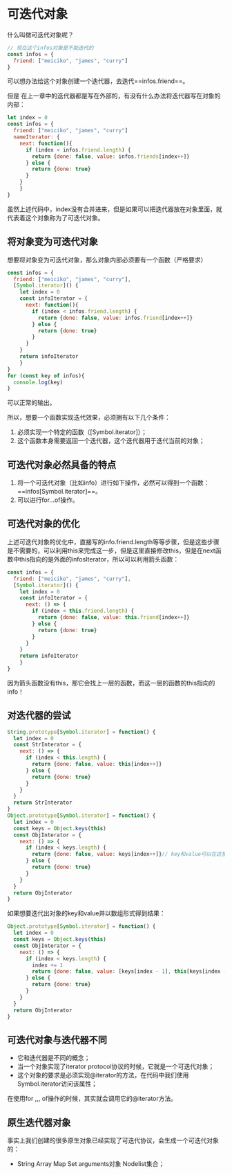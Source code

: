 # 可迭代对象

什么叫做可迭代对象呢？

```js
// 现在这个infos对象是不能迭代的
const infos = {
  friend: ["meiciko", "james", "curry"]
}
```

可以想办法给这个对象创建一个迭代器，去迭代==infos.friend==。

但是 在上一章中的迭代器都是写在外部的，有没有什么办法将迭代器写在对象的内部：

```js
let index = 0
const infos = {
  friend: ["meiciko", "james", "curry"]
  nameIterator: {
    next: function(){
      if (index < infos.friend.length) {
        return {done: false, value: infos.friends[index++]}
      } else {
        return {done: true}
      }
  	}
	}
}
```

虽然上述代码中，index没有合并进来，但是如果可以把迭代器放在对象里面，就代表着这个对象称为了可迭代对象。



## 将对象变为可迭代对象

想要将对象变为可迭代对象，那么对象内部必须要有一个函数（严格要求）

```js
const infos = {
  friend: ["meiciko", "james", "curry"],
  [Symbol.iterator]() {
    let index = 0
    const infoIterator = {
      next: function(){
        if (index < infos.friend.length) {
          return {done: false, value: infos.friend[index++]}
        } else {
          return {done: true}
        }
      }
    }
    return infoIterator
	}
}
for (const key of infos){
  console.log(key)
}
```

可以正常的输出。

所以，想要一个函数实现迭代效果，必须拥有以下几个条件：

1. 必须实现一个特定的函数（[Symbol.iterator]）；
2. 这个函数本身需要返回一个迭代器，这个迭代器用于迭代当前的对象；





## 可迭代对象必然具备的特点

1. 将一个可迭代对象（比如info）进行如下操作，必然可以得到一个函数：==infos[Symbol.iterator]==。
2. 可以进行for...of操作。





## 可迭代对象的优化

上述可迭代对象的优化中，直接写的info.friend.length等等步骤，但是这些步骤是不需要的，可以利用this来完成这一步，但是这里直接修改this，但是在next函数中this指向的是外面的infosIterator，所以可以利用箭头函数：

```js
const infos = {
  friend: ["meiciko", "james", "curry"],
  [Symbol.iterator]() {
    let index = 0
    const infoIterator = {
      next: () => {
        if (index < this.friend.length) {
          return {done: false, value: this.friend[index++]}
        } else {
          return {done: true}
        }
      }
    }
    return infoIterator
	}
}
```

因为箭头函数没有this，那它会找上一层的函数，而这一层的函数的this指向的info！



## 对迭代器的尝试

```js
String.prototype[Symbol.iterator] = function() {
  let index = 0
  const StrInterator = {
    next: () => {
      if (index < this.length) {
        return {done: false, value: this[index++]}
      } else {
        return {done: true}
      }
    }
  }
  return StrInterator
}
Object.prototype[Symbol.iterator] = function() {
  let index = 0
  const keys = Object.keys(this)
  const ObjInterator = {
    next: () => {
      if (index < keys.length) {
        return {done: false, value: keys[index++]}// key和value可以在这里修改
      } else {
        return {done: true}
      }
    }
  }
  return ObjInterator
}
```

如果想要迭代出对象的key和value并以数组形式得到结果：

```js
Object.prototype[Symbol.iterator] = function() {
  let index = 0
  const keys = Object.keys(this)
  const ObjInterator = {
    next: () => {
      if (index < keys.length) {
        index += 1
        return {done: false, value: [keys[index - 1], this[keys[index -1]]]}
      } else {
        return {done: true}
      }
    }
  }
  return ObjInterator
}
```





## 可迭代对象与迭代器不同

- 它和迭代器是不同的概念；
- 当一个对象实现了iterator protocol协议的时候，它就是一个可迭代对象；
- 这个对象的要求是必须实现@iterator的方法，在代码中我们使用Symbol.iterator访问该属性；



在使用for ,,, of操作的时候，其实就会调用它的@iterator方法。





## 原生迭代器对象

事实上我们创建的很多原生对象已经实现了可迭代协议，会生成一个可迭代对象的：

- String Array Map Set arguments对象 Nodelist集合；



